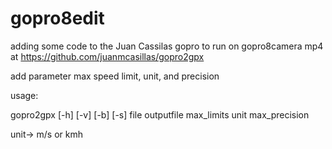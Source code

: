 # gopro8edit
adding some code to the Juan Cassilas gopro to run on gopro8camera mp4 at https://github.com/juanmcasillas/gopro2gpx

add parameter max speed limit, unit, and precision

usage:

gopro2gpx [-h] [-v] [-b] [-s] file outputfile max_limits unit max_precision

unit-> m/s or kmh
